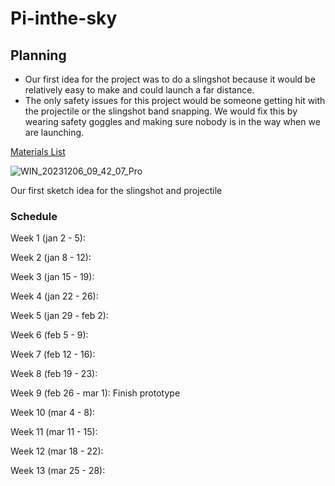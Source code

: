 # Pi-inthe-sky

## Planning 

- Our first idea for the project was to do a slingshot because it would be relatively easy to make and could launch a far distance.
- The only safety issues  for this project would  be someone getting hit with the projectile or the slingshot band snapping. We would fix this by wearing safety goggles and making sure nobody is in the way when we are launching.


[Materials List](https://docs.google.com/document/d/1O94NrEtbGrpvcdbZZRessnzT4ntu9cPLEgHKotI4B5Y/edit)

![WIN_20231206_09_42_07_Pro](https://github.com/willhunt914/Pi-inthe-sky/assets/71402974/8e2b437d-e054-4eb0-9128-844bc5761be3)

Our first sketch idea for the slingshot and projectile 

### Schedule

Week 1 (jan 2 - 5):

Week 2 (jan 8 - 12):

Week 3 (jan 15 - 19):

Week 4 (jan 22 - 26):

Week 5 (jan 29 - feb 2): 

Week 6 (feb 5 - 9): 

Week 7 (feb 12 - 16): 

Week 8 (feb 19 - 23):

Week 9 (feb 26 - mar 1): Finish prototype

Week 10 (mar 4 - 8): 

Week 11 (mar 11 - 15):

Week 12 (mar 18 - 22):

Week 13 (mar 25 - 28): 
